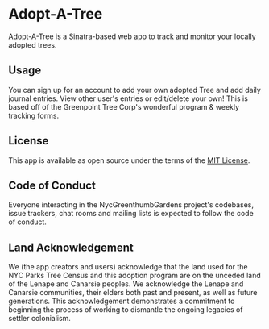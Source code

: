 # Adopt-A-Tree
Adopt-A-Tree is a Sinatra-based web app to track and monitor your locally adopted trees.

## Usage
You can sign up for an account to add your own adopted Tree and add daily journal entries. View other user's entries or edit/delete your own! This is based off of the Greenpoint Tree Corp's wonderful program & weekly tracking forms.

## License
This app is available as open source under the terms of the [MIT License](https://opensource.org/licenses/MIT).


## Code of Conduct
Everyone interacting in the NycGreenthumbGardens project's codebases, issue trackers, chat rooms and mailing lists is expected to follow the code of conduct.

## Land Acknowledgement

We (the app creators and users) acknowledge that the land used for the NYC Parks Tree Census and this adoption program are on the unceded land of the Lenape and Canarsie peoples. We acknowledge the Lenape and Canarsie communities, their elders both past and present, as well as future generations. This acknowledgement demonstrates a commitment to beginning the process of working to dismantle the ongoing legacies of settler colonialism.
